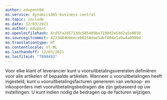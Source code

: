 ```yaml
---
author: edupont04
ms.service: dynamics365-business-central
ms.topic: include
ms.date: 12/03/2021
ms.author: edupont
ms.openlocfilehash: 4cd5fa2d5713dc585489be7198d2e5dd2a5e0030
ms.sourcegitcommit: 4223484b0eeceb0258dae5abfd04e1a9a4a0990d
ms.translationtype: HT
ms.contentlocale: nl-NL
ms.lasthandoff: 12/03/2021
ms.locfileid: "7890493"
---
```

Voor elke klant of leverancier kunt u vooruitbetalingsvereisten definiëren voor alle artikelen of bepaalde artikelen. Wanneer u vooruitbetalingen heeft ingesteld, kunt u vooruitbetalingsfacturen genereren van verkoop- en inkooporders met vooruitbetalingsbedragen die zijn gebaseerd op uw instellingen. U kunt indien nodig de bedragen op de facturen wijzigen.  
